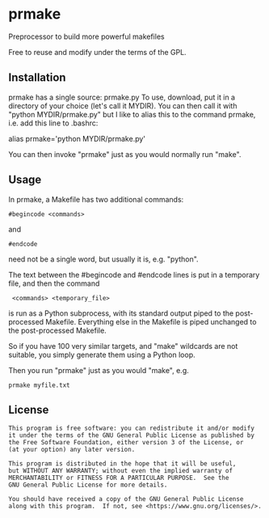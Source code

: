 # prmake
Preprocessor to build more powerful makefiles

Free to reuse and modify under the terms of the GPL.

Installation
------------
prmake has a single source: prmake.py
To use, download, put it in a directory of your choice (let's call it MYDIR).
You can then call it with "python MYDIR/prmake.py"
but I like to alias this to the command prmake, i.e. add this line to .bashrc:

alias prmake='python MYDIR/prmake.py'

You can then invoke "prmake" just as you would normally run "make".

Usage
-----
In prmake, a Makefile has two additional commands:

    #begincode <commands>

and

    #endcode

<commands> need not be a single word, but usually it is, e.g. "python".

The text between the #begincode and #endcode lines is put in a temporary file,
and then the command

     <commands> <temporary_file>

is run as a Python subprocess,
with its standard output piped to the post-processed Makefile.
Everything else in the Makefile is piped unchanged to the post-processed Makefile.

So if you have 100 very similar targets, and "make" wildcards are not suitable,
you simply generate them using a Python loop.

Then you run "prmake" just as you would "make", e.g.

    prmake myfile.txt

License
-------
    This program is free software: you can redistribute it and/or modify
    it under the terms of the GNU General Public License as published by
    the Free Software Foundation, either version 3 of the License, or
    (at your option) any later version.

    This program is distributed in the hope that it will be useful,
    but WITHOUT ANY WARRANTY; without even the implied warranty of
    MERCHANTABILITY or FITNESS FOR A PARTICULAR PURPOSE.  See the
    GNU General Public License for more details.

    You should have received a copy of the GNU General Public License
    along with this program.  If not, see <https://www.gnu.org/licenses/>.
